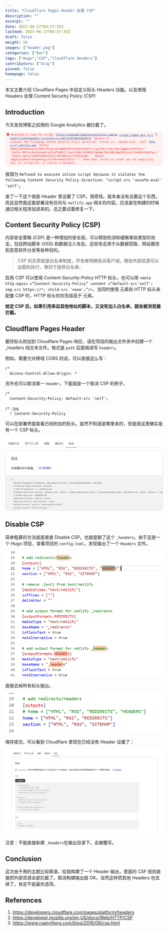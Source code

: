```yaml
---
title: "Cloudflare Pages Header 处理 CSP"
description: ""
excerpt: ""
date: 2023-06-27T04:57:55Z
lastmod: 2023-06-27T04:57:55Z
draft: false
weight: 50
images: ["header.png"]
categories: ["Dev"]
tags: ["Hugo","CSP","Cloudflare Headers"]
contributors: ["Gray"]
pinned: false
homepage: false
---
```


本文主要介绍 Cloudflare Pages 中自定义标头 Headers 功能。以及使用 Headers 处理 Content Security Policy (CSP)

## Introduction

今天发现博客之前用的 Google Analytics 被拦截了。

![Alt text](image.png)

报错为 `Refused to execute inline script because it violates the following Content Security Policy directive: "script-src 'unsafe-eval' 'self'`。

查了一下这个错是 Header 里设置了 CSP。很奇怪。我本身没有设置这个东西，而且显然我这套部署没有任何与 `netlify.app` 相关的内容。应该是在构建的时候通过相关程序加进来的。总之要试着修复一下。


## Content Security Policy (CSP)

内容安全策略 (CSP) 是一种增加的安全层，可以帮助检测和缓解某些类型的攻击，包括跨站脚本 (XSS) 和数据注入攻击。这些攻击用于从数据窃取、网站篡改到恶意软件分发等各种目的。

>CSP 的实质就是白名单制度，开发者明确告诉客户端，哪些外部资源可以加载和执行，等同于提供白名单。

启用 CSP 可以使用 Content-Security-Policy HTTP 标头，也可以用 `<meta
http-equiv =“Content-Security-Policy” content =“default-src'self'; img-src https://*; child-src 'none';”/>`，当同时使用 <meta> 元素和 HTTP 标头来配置 CSP 时，HTTP 标头的优先级高于 <meta> 元素。

**给定 CSP 后，如果引用来自其他地址的脚本，又没有加入白名单，就会被浏览器拦截。**


## Cloudflare Pages Header

要将标头附加到 Cloudflare Pages 响应，请在项目的输出文件夹中创建一个 _headers 纯文本文件。格式是 `path` 后面缩进写 `headers`。

例如，需要允许跨域 CORS 的话，可以直接这么写：

```
/*
  Access-Control-Allow-Origin: *
```

另外也可以取消某一 `header`，下面就是一个取消 CSP 的例子。

```
/*
  Content-Security-Policy: default-src 'self';

/*.jpg
  ! Content-Security-Policy
```

可以在部署界面查看已经附加的标头。虽然不知道是哪里来的，但是我这里确实是有一个 CSP 标头。


![Alt text](image-1.png)

## Disable CSP

简单粗暴的方法就是直接 Disable CSP。也就是删了这个 `_headers`。由于这是一个 Hugo 项目，查看项目的 `config.toml`，发现输出了一个 `Headers` 文件。

![Alt text](image-2.png)

直接去掉所有标头输出。

![Alt text](image-5.png)

保存提交。可以看到 Cloudflare 里现在已经没有 Header 设置了：

![Alt text](image-4.png)

<!-- 清一下缓存，再打开博客页面。Google Analytics 正常加载。 -->

注意：不能直接新建 `_headers`在输出目录下。会被覆写。

## Conclusion

这次由于用的主题比较离谱，给我构建了一个 Header 输出，里面的 CSF 规则直接把外部资源全部拦截了。取消构建输出就 OK。当然这样把其他 Headers 也去掉了。肯定不是最优选项。

## References

1. https://developers.cloudflare.com/pages/platform/headers
2. https://developer.mozilla.org/en-US/docs/Web/HTTP/CSP
3. https://www.ruanyifeng.com/blog/2016/09/csp.html